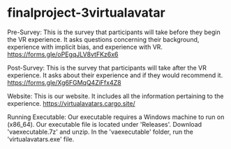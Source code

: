 ﻿# finalproject-3virtualavatar

Pre-Survey:
This is the survey that participants will take before they begin the VR experience. It asks questions concerning their background, experience with implicit bias, and experience with VR.
https://forms.gle/oPEgqJLV8vtFKz6x6

Post-Survey:
This is the survey that participants will take after the VR experience. It asks about their experience and if they would recommend it.
https://forms.gle/Xg6FGMqQ4ZiFfx4Z8

Website:
This is our website. It includes all the information pertaining to the experience.
https://virtualavatars.cargo.site/

Running Executable:
Our executable requires a Windows machine to run on (x86_64).
Our executable file is located under 'Releases'. Download 'vaexecutable.7z' and unzip. In the 'vaexecutable' folder, run the 'virtualavatars.exe' file.
